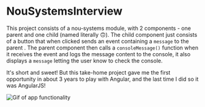 # NouSystemsInterview

This project consists of a nou-systems module, with 2 components - one parent and one child (named literally 🙃). The child component just consists of a button that when clicked sends an event containing a `message` to the parent . The parent component then calls a `consoleMessage()` function when it receives the event and logs the message content to the console, it also displays a `message` letting the user know to check the console.

It's short and sweet! But this take-home project gave me the first opportunity in about 3 years to play with Angular, and the last time I did so it was AngularJS!

![Gif of app functionality](https://repo-gifs.s3.amazonaws.com/nou-Systems-gif.gif)

